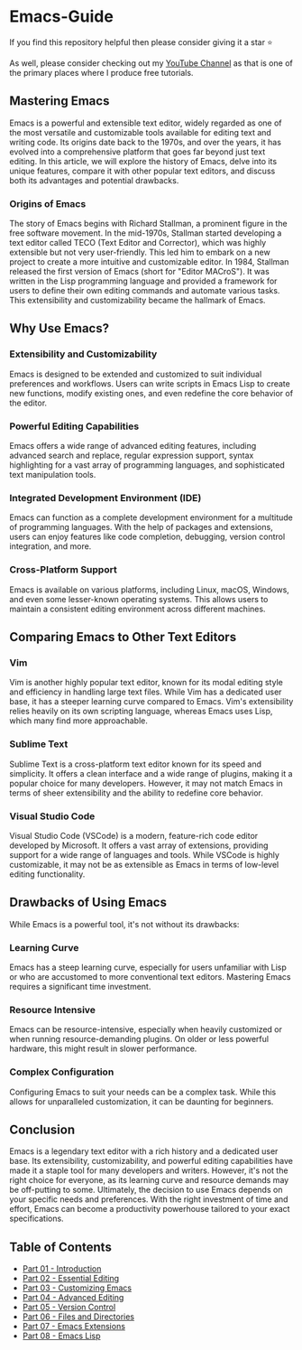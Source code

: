 # Emacs-Guide
If you find this repository helpful then please consider giving it a star :star:

As well, please consider checking out my [YouTube Channel](https://www.youtube.com/@richardcallaby) as that is one of the primary places where I produce free tutorials.

## Mastering Emacs
Emacs is a powerful and extensible text editor, widely regarded as one of the most versatile and customizable tools available for editing text and writing code. Its origins date back to the 1970s, and over the years, it has evolved into a comprehensive platform that goes far beyond just text editing. In this article, we will explore the history of Emacs, delve into its unique features, compare it with other popular text editors, and discuss both its advantages and potential drawbacks.

### Origins of Emacs
The story of Emacs begins with Richard Stallman, a prominent figure in the free software movement. In the mid-1970s, Stallman started developing a text editor called TECO (Text Editor and Corrector), which was highly extensible but not very user-friendly. This led him to embark on a new project to create a more intuitive and customizable editor.
In 1984, Stallman released the first version of Emacs (short for "Editor MACroS"). It was written in the Lisp programming language and provided a framework for users to define their own editing commands and automate various tasks. This extensibility and customizability became the hallmark of Emacs.

## Why Use Emacs?

### Extensibility and Customizability
Emacs is designed to be extended and customized to suit individual preferences and workflows. Users can write scripts in Emacs Lisp to create new functions, modify existing ones, and even redefine the core behavior of the editor.

### Powerful Editing Capabilities
Emacs offers a wide range of advanced editing features, including advanced search and replace, regular expression support, syntax highlighting for a vast array of programming languages, and sophisticated text manipulation tools.

### Integrated Development Environment (IDE)
Emacs can function as a complete development environment for a multitude of programming languages. With the help of packages and extensions, users can enjoy features like code completion, debugging, version control integration, and more.

### Cross-Platform Support
Emacs is available on various platforms, including Linux, macOS, Windows, and even some lesser-known operating systems. This allows users to maintain a consistent editing environment across different machines.

## Comparing Emacs to Other Text Editors

### Vim
Vim is another highly popular text editor, known for its modal editing style and efficiency in handling large text files. While Vim has a dedicated user base, it has a steeper learning curve compared to Emacs. Vim's extensibility relies heavily on its own scripting language, whereas Emacs uses Lisp, which many find more approachable.

### Sublime Text
Sublime Text is a cross-platform text editor known for its speed and simplicity. It offers a clean interface and a wide range of plugins, making it a popular choice for many developers. However, it may not match Emacs in terms of sheer extensibility and the ability to redefine core behavior.

### Visual Studio Code
Visual Studio Code (VSCode) is a modern, feature-rich code editor developed by Microsoft. It offers a vast array of extensions, providing support for a wide range of languages and tools. While VSCode is highly customizable, it may not be as extensible as Emacs in terms of low-level editing functionality.

## Drawbacks of Using Emacs
While Emacs is a powerful tool, it's not without its drawbacks:

### Learning Curve
Emacs has a steep learning curve, especially for users unfamiliar with Lisp or who are accustomed to more conventional text editors. Mastering Emacs requires a significant time investment.

### Resource Intensive
Emacs can be resource-intensive, especially when heavily customized or when running resource-demanding plugins. On older or less powerful hardware, this might result in slower performance.

### Complex Configuration
Configuring Emacs to suit your needs can be a complex task. While this allows for unparalleled customization, it can be daunting for beginners.

## Conclusion
Emacs is a legendary text editor with a rich history and a dedicated user base. Its extensibility, customizability, and powerful editing capabilities have made it a staple tool for many developers and writers. However, it's not the right choice for everyone, as its learning curve and resource demands may be off-putting to some. Ultimately, the decision to use Emacs depends on your specific needs and preferences. With the right investment of time and effort, Emacs can become a productivity powerhouse tailored to your exact specifications.


## Table of Contents
- [Part 01 - Introduction](https://github.com/rcallaby/Emacs-Guide/blob/main/Lessons/Part-01-Introduction/Introduction.md)
- [Part 02 - Essential Editing](https://github.com/rcallaby/Emacs-Guide/blob/main/Lessons/Part-02-Essential-Editing/EssentialEditing.md)
- [Part 03 - Customizing Emacs](https://github.com/rcallaby/Emacs-Guide/blob/main/Lessons/Part-03-Customizing-Emacs/customizingemacs.md)
- [Part 04 - Advanced Editing](https://github.com/rcallaby/Emacs-Guide/blob/main/Lessons/Part-04-Advanced-Ediiting/advancedediting.md)
- [Part 05 - Version Control](https://github.com/rcallaby/Emacs-Guide/blob/main/Lessons/Part-05-Version-Control/versioncontrol.md)
- [Part 06 - Files and Directories](https://github.com/rcallaby/Emacs-Guide/blob/main/Lessons/Part-06-Files-and-Directories/filesanddirectories.md)
- [Part 07 - Emacs Extensions](https://github.com/rcallaby/Emacs-Guide/blob/main/Lessons/Part-07-Emacs-Extensions/emacsextensions.md)
- [Part 08 - Emacs Lisp](https://github.com/rcallaby/Emacs-Guide/blob/main/Lessons/Part-08-Emacs-Lisp/Emacs-Lisp.md)
